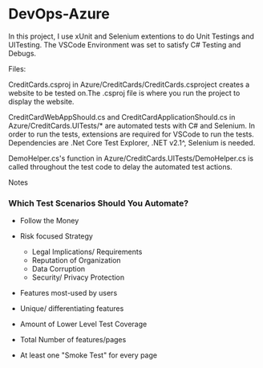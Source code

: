 # DevOps-Azure

In this project, I use xUnit and Selenium extentions to do Unit Testings 
and UITesting. The VSCode Environment was set to satisfy C# Testing and Debugs. 

Files:

CreditCards.csproj in Azure/CreditCards/CreditCards.csproject creates a website to be tested on.The .csproj file is where you run the project to display the website.


CreditCardWebAppShould.cs and CreditCardApplicationShould.cs in Azure/CreditCards.UITests/*
are automated tests with C# and Selenium. In order to run the tests, extensions are required for VSCode to run the tests. Dependencies are .Net Core Test Explorer, .NET v2.1^, Selenium is needed. 


DemoHelper.cs's function in Azure/CreditCards.UITests/DemoHelper.cs is called throughout the test code to delay the automated test actions.



Notes

<h3> Which Test Scenarios Should You Automate? </h3>

- Follow the Money
- Risk focused Strategy 
    - Legal Implications/ Requirements
    - Reputation of Organization
    - Data Corruption
    - Security/ Privacy Protection
- Features most-used by users
- Unique/ differentiating features

- Amount of Lower Level Test Coverage
- Total Number of features/pages
- At least one "Smoke Test" for every page
